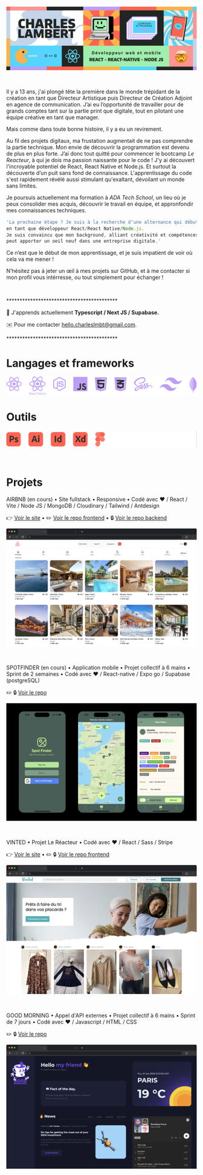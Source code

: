 ![Charles Lambert, développeur web et mobile, React/React Native/Node JS](https://github.com/Charleslmbrt/Charleslmbrt/blob/main/header_github.jpg)

<br>

<p>Il y a 13 ans, j'ai plongé tête la première dans le monde trépidant de la création en tant que Directeur Artistique puis Directeur de Création Adjoint en agence de communication. J’ai eu l’opportunité de travailler pour de grands comptes tant sur la partie print que digitale, tout en pilotant une équipe créative en tant que manager.

Mais comme dans toute bonne histoire, il y a eu un revirement. 

Au fil des projets digitaux, ma frustation augmentait de ne pas comprendre la partie technique. Mon envie de découvrir la programmation est devenu de plus en plus forte. J’ai donc tout quitté pour commencer le bootcamp *Le Reacteur*, à qui je dois ma passion naissante pour le code ! J'y ai découvert l'incroyable potentiel de React, React Native et Node.js. Et surtout la découverte d’un puit sans fond de connaissance. L'apprentissage du code s'est rapidement révélé aussi stimulant qu'exaltant, dévoilant un monde sans limites.

Je poursuis actuellement ma formation à *ADA Tech School*, un lieu où je peux consolider mes acquis, découvrir le travail en équipe, et appronfondir mes connaissances techniques.

```javascript
'La prochaine étape ? Je suis à la recherche d’une alternance qui débuterai en septembre 2023,
en tant que développeur React/React Native/Node.js.
Je suis convaincu que mon background, alliant créativité et compétences techniques nouvellement acquises,
peut apporter un oeil neuf dans une entreprise digitale.'
```

Ce n’est que le début de mon apprentissage, et je suis impatient de voir où cela va me mener !

N’hésitez pas à jeter un œil à mes projets sur GitHub, et à me contacter si mon profil vous intérresse, ou tout simplement pour échanger !</p>

<br>
<p>******************************************</p>

🧠 J'apprends actuellement **Typescript / Next JS / Supabase.**

✉️ Pour me contacter [hello.charleslmbt@gmail.com](mailto:hello.charleslmbt@gmail.com).

<p>******************************************</p>


# Langages et frameworks


![Texte alternatif](https://github.com/Charleslmbrt/Charleslmbrt/blob/main/langages_frameworks.svg)

# Outils


![Texte alternatif](https://github.com/Charleslmbrt/Charleslmbrt/blob/main/outils.svg)

<br>

# Projets

AIRBNB (en cours) • Site fullstack • Responsive • Codé avec ❤️ / React / Vite / Node JS / MongoDB / Cloudinary / Tailwind / Antdesign

👉 [Voir le site](https://airbnb-frontend-five.vercel.app/) • ✏️ [Voir le repo frontend](https://github.com/Charleslmbrt/airbnb_frontend) • 🔒 [Voir le repo backend](https://github.com/Charleslmbrt/airbnb_backend)

![Site clone Airbnb](https://github.com/Charleslmbrt/Charleslmbrt/blob/main/airbnb_01.jpg)

<br>

SPOTFINDER (en cours) • Application mobile • Projet collectif à 6 mains • Sprint de 2 semaines • Codé avec ❤️ / React-native / Expo go / Supabase (postgreSQL)

✏️ 🔒 [Voir le repo](https://github.com/Charleslmbrt/spot-finder)

![Application mobile Spotfinder](https://github.com/Charleslmbrt/Charleslmbrt/blob/main/spotfinder.jpg)

<br>

VINTED • Projet Le Réacteur • Codé avec ❤️ / React / Sass / Stripe

👉 [Voir le site](https://tubular-horse-6c60ba.netlify.app/) • ✏️ 🔒 [Voir le repo frontend](https://github.com/Charleslmbrt/vinted-project-react-frontend)

![Site clone Vinted](https://github.com/Charleslmbrt/Charleslmbrt/blob/main/Vinted.jpg)

<br>

GOOD MORNING • Appel d'API externes • Projet collectif à 6 mains • Sprint de 7 jours • Codé avec ❤️ / Javascript / HTML / CSS

✏️ 🔒 [Voir le repo](https://github.com/Charleslmbrt/good_morning)

![Site clone Vinted](https://github.com/Charleslmbrt/Charleslmbrt/blob/main/GoodMorning.jpg)





